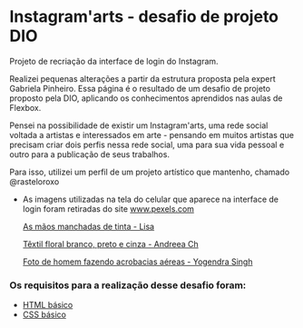 # Instagram'arts - desafio de projeto DIO

Projeto de recriação da interface de login do Instagram. 

Realizei pequenas alterações a partir da estrutura proposta pela expert Gabriela Pinheiro. Essa página é o resultado de um desafio de projeto proposto pela DIO, aplicando os conhecimentos aprendidos nas aulas de Flexbox.

Pensei na possibilidade de existir um Instagram'arts, uma rede social voltada a artistas e interessados em arte - pensando em muitos artistas que precisam criar dois perfis nessa rede social, uma para sua vida pessoal e outro para a publicação de seus trabalhos.

Para isso, utilizei um perfil de um projeto artístico que mantenho, chamado @rasteloroxo



* As imagens utilizadas na tela do celular que aparece na interface de login foram retiradas do site www.pexels.com

  

  [As mãos manchadas de tinta - Lisa](https://www.pexels.com/pt-br/foto/ambas-as-maos-manchadas-de-tintas-1161542/)

  [Têxtil floral branco, preto e cinza - Andreea Ch](https://www.pexels.com/pt-br/foto/textil-floral-branco-preto-e-cinza-1204941/)

  [Foto de homem fazendo acrobacias aéreas - Yogendra Singh](https://www.pexels.com/pt-br/foto/homem-fazendo-acrobacias-aereas-1701195/)



### Os requisitos para a realização desse desafio foram:

* [HTML básico](https://www.w3schools.com/html/)
* [CSS básico](https://developer.mozilla.org/pt-BR/docs/Web/CSS)

